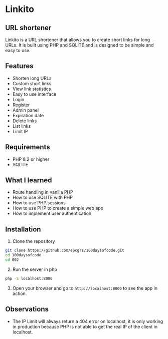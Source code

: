 # Linkito

## URL shortener

Linkito is a URL shortener that allows you to create short links for long URLs. It is built using PHP and SQLITE and is designed to be simple and easy to use.

## Features

- Shorten long URLs
- Custom short links
- View link statistics
- Easy to use interface
- Login
- Register
- Admin panel
- Expiration date
- Delete links
- List links
- Limit IP

## Requirements

- PHP 8.2 or higher
- SQLITE

## What I learned

- Route handling in vanilla PHP
- How to use SQLITE with PHP
- How to use PHP sessions
- How to use PHP to create a simple web app
- How to implement user authentication

## Installation

1. Clone the repository

```bash
git clone https://github.com/epcgrs/100daysofcode.git
cd 100daysofcode
cd 002
```

2. Run the server in php

```bash
php -S localhost:8000
```

3. Open your browser and go to `http://localhost:8000` to see the app in action.

## Observations

- The IP Limit will always return a 404 error on localhost, it is only working in production because PHP is not able to get the real IP of the client in localhost.
